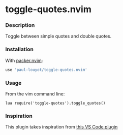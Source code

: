 # toggle-quotes.nvim

### Description

Toggle between simple quotes and double quotes.

### Installation

With [packer.nvim](https://github.com/wbthomason/packer.nvim):

```lua
use 'paul-louyot/toggle-quotes.nvim'
```

### Usage

From the vim command line:
```
lua require('toggle-quotes').toggle_quotes()
```

### Inspiration

This plugin takes inspiration from [this VS Code plugin](https://marketplace.visualstudio.com/items?itemName=BriteSnow.vscode-toggle-quotes)

